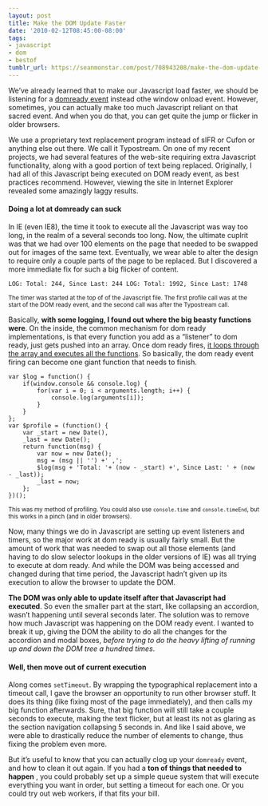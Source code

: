 ```yaml
---
layout: post
title: Make the DOM Update Faster
date: '2010-02-12T08:45:00-08:00'
tags:
- javascript
- dom
- bestof
tumblr_url: https://seanmonstar.com/post/708943208/make-the-dom-update-faster
---
```

We’ve already learned that to make our Javascript load faster, we should be listening for a [domready event](http://mootools.net/docs/core/Utilities/DomReady) instead othe window onload event. However, sometimes, you can actually make too much Javascript reliant on that sacred event. And when you do that, you can get quite the jump or flicker in older browsers.

We use a proprietary text replacement program instead of sIFR or Cufon or anything else out there. We call it Typostream. On one of my recent projects, we had several features of the web-site requiring extra Javascript functionality, along with a good portion of text being replaced. Originally, I had all of this Javascript being executed on DOM ready event, as best practices recommend. However, viewing the site in Internet Explorer revealed some amazingly laggy results.

#### Doing a lot at domready can suck

In IE (even IE8), the time it took to execute all the Javascript was way too long, in the realm of a several seconds too long. Now, the ultimate cuplrit was that we had over 100 elements on the page that needed to be swapped out for images of the same text. Eventually, we wear able to alter the design to require only a couple parts of the page to be replaced. But I discovered a more immediate fix for such a big flicker of content.

    LOG: Total: 244, Since Last: 244 LOG: Total: 1992, Since Last: 1748

<small>The timer was started at the top of of the Javascript file. The first profile call was at the start of the DOM ready event, and the second call was after the Typostream call.</small>

Basically, **with some logging, I found out where the big beasty functions were**. On the inside, the common mechanism for dom ready implementations, is that every function you add as a “listener” to dom ready, just gets pushed into an array. Once dom ready fires, [it loops through the array and executes all the functions](http://github.com/mootools/mootools-core/blob/master/Source/Element/Element.Event.js#L96). So basically, the dom ready event firing can become one giant function that needs to finish.

    var $log = function() {
    	if(window.console && console.log) {
    		for(var i = 0; i < arguments.length; i++) {
    			console.log(arguments[i]);
    		}
    	}
    };
    var $profile = (function() {
    	var _start = new Date(),
    	_last = new Date();
    	return function(msg) {
    		var now = new Date();
    		msg = (msg || '') +' ,';
    		$log(msg + 'Total: '+ (now - _start) +', Since Last: ' + (now - _last));
    		_last = now;
    	};
    })();

<small>This was my method of profiling. You could also use <code>console.time</code> and <code>console.timeEnd</code>, but this works in a pinch (and in older browsers).</small>

Now, many things we do in Javascript are setting up event listeners and timers, so the major work at dom ready is usually fairly small. But the amount of work that was needed to swap out all those elements (and having to do slow selector lookups in the older versions of IE) was all trying to execute at dom ready. And while the DOM was being accessed and changed during that time period, the Javascript hadn’t given up its execution to allow the browser to update the DOM.

**The DOM was only able to update itself after that Javascript had executed**. So even the smaller part at the start, like collapsing an accordion, wasn’t happening until several seconds later. The solution was to remove how much Javascript was happening on the DOM ready event. I wanted to break it up, giving the DOM the ability to do all the changes for the accordion and modal boxes, _before trying to do the heavy lifting of running up and down the DOM tree a hundred times_.

#### Well, then move out of current execution

Along comes `setTimeout`. By wrapping the typographical replacement into a timeout call, I gave the browser an opportunity to run other browser stuff. It does its thing (like fixing most of the page immediately), and then calls my big function afterwards. Sure, that big function will still take a couple seconds to execute, making the text flicker, but at least its not as glaring as the section navigation collapsing 5 seconds in. And like I said above, we were able to drastically reduce the number of elements to change, thus fixing the problem even more.

But it’s useful to know that you can actually clog up your `domready` event, and how to clean it out again. If you had a **ton of things that needed to happen** , you could probably set up a simple queue system that will execute everything you want in order, but setting a timeout for each one. Or you could try out web workers, if that fits your bill.

